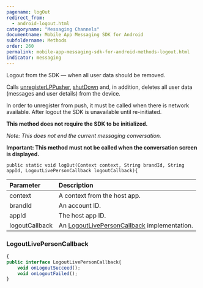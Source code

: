 ```yaml
---
pagename: logOut
redirect_from:
  - android-logout.html
categoryname: "Messaging Channels"
documentname: Mobile App Messaging SDK for Android
subfoldername: Methods
order: 260
permalink: mobile-app-messaging-sdk-for-android-methods-logout.html
indicator: messaging
---
```


Logout from the SDK — when all user data should be removed.

Calls [unregisterLPPusher](android-unregisterlppusher.html), [shutDown](android-shutdown.html) and, in addition, deletes all user data (messages and user details) from the device.

In order to unregister from push, it must be called when there is network available. After logout the SDK is unavailable until re-initiated.

**This method does not require the SDK to be initialized.**

*Note: This does not end the current messaging conversation.*

**Important: This method must not be called when the conversation screen is displayed.**

`public static void logOut(Context context, String brandId, String appId, LogoutLivePersonCallback logoutCallback){`

| Parameter | Description |
| :--- | :--- |
| context | A context from the host app. |
| brandId | An account ID. |
| appId | The host app ID. |
| logoutCallback | An [LogoutLivePersonCallback](android-callbacks-index.html) implementation. |

### LogoutLivePersonCallback

```javascript
{
public interface LogoutLivePersonCallback{
    void onLogoutSucceed();
    void onLogoutFailed();
}
```
